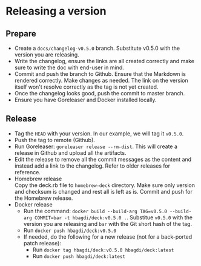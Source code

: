 # Releasing a version


## Prepare

- Create a `docs/changelog-v0.5.0` branch. Substitute v0.5.0 with the version
  you are releasing.
- Write the changelog, ensure the links are all created correctly and
  make sure to write the doc with end-user in mind.
- Commit and push the branch to Github. Ensure that the Markdown is rendered
  correctly. Make changes as needed. The link on the version itself won't
  resolve correctly as the tag is not yet created.
- Once the changelog looks good, push the commit to master branch.
- Ensure you have Goreleaser and Docker installed locally.

## Release

- Tag the `HEAD` with your version. In our example, we will tag it `v0.5.0`.
- Push the tag to remote (Github).
- Run Goreleaser: `goreleaser release --rm-dist`. This will create
  a release in Github and upload all the artifacts.
- Edit the release to remove all the commit messages as the content and
  instead add a link to the changelog. Refer to older releases for reference.
- Homebrew release  
  Copy the deck.rb file to `homebrew-deck` directory.
  Make sure only version and checksum is changed and rest all is left as is.
  Commit and push for the Homebrew release.
- Docker release  
  - Run the command:
    `docker build --build-arg TAG=v0.5.0 --build-arg COMMIT=bar -t hbagdi/deck:v0.5.0 .`.
    Substitue `v0.5.0` with the version you are releasing and `bar` with the 
    Git short hash of the tag.
  - Run `docker push hbagdi/deck:v0.5.0`
  - If needed, do the following for a new release (not for a back-ported
    patch release):
    - Run `docker tag hbagdi/deck:v0.5.0 hbagdi/deck:latest`
    - Run `docker push hbagdi/deck:latest`

